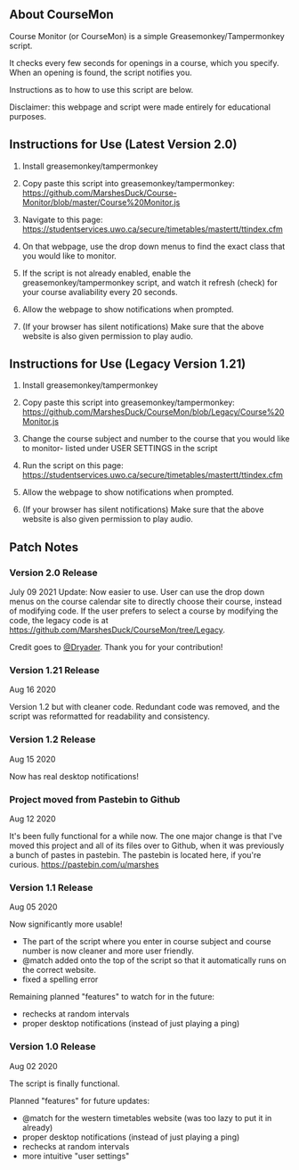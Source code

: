 ## About CourseMon

Course Monitor (or CourseMon) is a simple Greasemonkey/Tampermonkey script. 

It checks every few seconds for openings in a course, which you specify. When an opening is found, the script notifies you.

Instructions as to how to use this script are below. 

Disclaimer: this webpage and script were made entirely for educational purposes.

## Instructions for Use (Latest Version 2.0)

1. Install greasemonkey/tampermonkey
 
2. Copy paste this script into greasemonkey/tampermonkey: <https://github.com/MarshesDuck/Course-Monitor/blob/master/Course%20Monitor.js>

3. Navigate to this page: <https://studentservices.uwo.ca/secure/timetables/mastertt/ttindex.cfm>

4. On that webpage, use the drop down menus to find the exact class that you would like to monitor. 

5. If the script is not already enabled, enable the greasemonkey/tampermonkey script, and watch it refresh (check) for your course avaliability every 20 seconds. 

6. Allow the webpage to show notifications when prompted. 
 
7. (If your browser has silent notifications)
Make sure that the above website is also given permission to play audio.

## Instructions for Use (Legacy Version 1.21)

1. Install greasemonkey/tampermonkey
 
2. Copy paste this script into greasemonkey/tampermonkey: <https://github.com/MarshesDuck/CourseMon/blob/Legacy/Course%20Monitor.js>
 
3. Change the course subject and number to the course that you would like to monitor- listed under USER SETTINGS in the script
 
4. Run the script on this page: <https://studentservices.uwo.ca/secure/timetables/mastertt/ttindex.cfm>

5. Allow the webpage to show notifications when prompted. 

6. (If your browser has silent notifications)
Make sure that the above website is also given permission to play audio.


## Patch Notes

### Version 2.0 Release
July 09 2021 Update:
Now easier to use. User can use the drop down menus on the course calendar site to directly choose their course, instead of modifying code. If the user prefers to select a course by modifying the code, the legacy code is at https://github.com/MarshesDuck/CourseMon/tree/Legacy.

Credit goes to [@Dryader](https://github.com/Dryader). Thank you for your contribution!


### Version 1.21 Release
Aug 16 2020

Version 1.2 but with cleaner code.
Redundant code was removed, and the script was reformatted for readability and consistency.  


### Version 1.2 Release
Aug 15 2020

Now has real desktop notifications!


### Project moved from Pastebin to Github
Aug 12 2020

It's been fully functional for a while now. The one major change is that I've moved this project and all of its files over to Github, when it was previously a bunch of pastes in pastebin. The pastebin is located here, if you're curious. <https://pastebin.com/u/marshes>


### Version 1.1 Release
Aug 05 2020

Now significantly more usable!
- The part of the script where you enter in course subject and course number is now cleaner and more user friendly.
- @match added onto the top of the script so that it automatically runs on the correct website.
- fixed a spelling error
 
Remaining planned "features" to watch for in the future:
- rechecks at random intervals
- proper desktop notifications (instead of just playing a ping)


### Version 1.0 Release
Aug 02 2020

The script is finally functional.
 
Planned "features" for future updates:
- @match for the western timetables website (was too lazy to put it in already)
- proper desktop notifications (instead of just playing a ping)
- rechecks at random intervals
- more intuitive "user settings"
 



